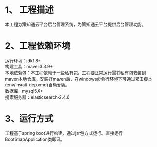# 1、 工程描述
本工程为策知通云平台后台管理系统，为策知通云平台提供后台管理功能。
# 2、工程依赖环境
运行环境：jdk1.8+  
构建工具：maven3.3.9+  
本地依赖包：本工程依赖于一些私有包，工程要正常运行需将私有包安装到maven本地仓库。安装好maven后，在windows命令行环境下可通过双击脚本(env/install-dep.cmd)自动安装。  
数据库：mysql5.6+  
搜索服务器：elasticsearch-2.4.6

# 3、运行方式 #
工程基于spring boot进行构建，通过jar包方式运行。直接运行BootStrapApplication类即可。








